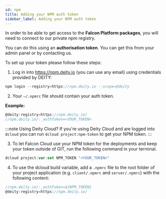 ```yaml
---
id: npm
title: Adding your NPM auth token
sidebar_label: Adding your NPM auth token
---
```


In order to be able to get access to the **Falcon Platform packages**, you will need to connect to our private npm registry.

You can do this using an **authorisation token**. You can get this from your admin panel or by contacting us.

To set up your token please follow these steps:

1. Log in into <a href="https://npm.deity.io" target="_blank" rel="noreferrer noopener">https://npm.deity.io</a> (you can use any email) using credentials provided by DEITY:

```javascript
npm login --registry=https://npm.deity.io --scope=@deity
```

2. Your `~/.npmrc` file should contain your auth token. 

**Example:**
```javascript
@deity:registry=https://npm.deity.io/
//npm.deity.io/:_authToken=<YOUR_TOKEN>
```

:::note Using Deity Cloud?
If you're using Deity Cloud and are logged into `dcloud` you can run `dcloud project:npm-token` to get your NPM token.
:::

3. To let Falcon Cloud use your NPM token for the deployments and keep your token outside of GIT, run the following command in your terminal.

```javascript
dcloud project:var:set NPM_TOKEN "<YOUR_TOKEN>"
```

4. To use the dcloud build variable, add a `.npmrc` file to the root folder of your project application (e.g. `client/.npmrc` and `server/.npmrc`) with the following content:

```javascript
//npm.deity.io/:_authToken=${NPM_TOKEN}
@deity:registry=https://npm.deity.io/
```
